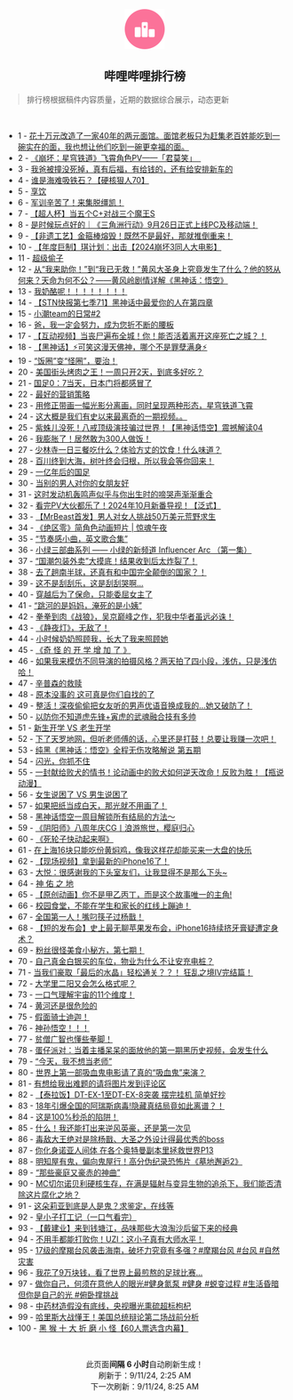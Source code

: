 <div align="center">
    <img src="./assets/icon_rank.png" alt="logo" />
    <h2>哔哩哔哩排行榜</h>
</div>

> 排行榜根据稿件内容质量，近期的数据综合展示，动态更新

<br />

<ul><li><span>1 - <a href=https://www.bilibili.com/BV1sBpae2EMi>花十万元改造了一家40年的两元面馆。面馆老板只为赶集老百姓能吃到一碗实在的面，我也想让他们吃到一碗更幸福的面。</a></span></li><li><span>2 - <a href=https://www.bilibili.com/BV1s2pBevEoN>《崩坏：星穹铁道》飞霄角色PV——「君莫笑」&nbsp;&nbsp;‌</a></span></li><li><span>3 - <a href=https://www.bilibili.com/BV1qZHDeQEEX>我爸被撞没死掉，真有后福，有给钱的，还有给安排新车的</a></span></li><li><span>4 - <a href=https://www.bilibili.com/BV1kepjePEPz>谁是海难吸铁石？【硬核狠人70】</a></span></li><li><span>5 - <a href=https://www.bilibili.com/BV1YSpqeyEoe>享饮</a></span></li><li><span>6 - <a href=https://www.bilibili.com/BV1hQpvevEL2>军训辛苦了！来集脱缰凯！</a></span></li><li><span>7 - <a href=https://www.bilibili.com/BV1ZJpieLEwQ>【超人杯】当五个C+对战三个魔王S</a></span></li><li><span>8 - <a href=https://www.bilibili.com/BV1Shppe8EaZ>是时候玩点好的｜《三角洲行动》9月26日正式上线PC及移动端！</a></span></li><li><span>9 - <a href=https://www.bilibili.com/BV1Gfp8esER1>【非遗工艺】金箍棒熔毁！既然不是最好，那就推倒重来！</a></span></li><li><span>10 - <a href=https://www.bilibili.com/BV1UxpEe7Ej3>【年度巨制】琪计划：出击【2024崩坏3同人大电影】</a></span></li><li><span>11 - <a href=https://www.bilibili.com/BV1VQH9eWEBE>超级偷子</a></span></li><li><span>12 - <a href=https://www.bilibili.com/BV1fGpeeGEXE>从“我来助你！”到“我已无救！”黄风大圣身上究竟发生了什么？他的怒从何来？天命为何不公？——黄风岭剧情详解《黑神话：悟空》</a></span></li><li><span>13 - <a href=https://www.bilibili.com/BV1Z2421Z7ha>我奶酪呢！！！！！！！！</a></span></li><li><span>14 - <a href=https://www.bilibili.com/BV1Rrpve3EmM>【STN快报第七季71】黑神话中最爱你的人在第四章</a></span></li><li><span>15 - <a href=https://www.bilibili.com/BV1DpHZefEg3>小潮team的日常#2</a></span></li><li><span>16 - <a href=https://www.bilibili.com/BV1wop7eMEtd>爸，我一定会努力，成为您折不断的腰板</a></span></li><li><span>17 - <a href=https://www.bilibili.com/BV1g5pqeBEXP>【互动视频】当丧尸遍布全城！你！能否活着离开这座死亡之城？！</a></span></li><li><span>18 - <a href=https://www.bilibili.com/BV1yup4ewEKz>【黑神话】⚡️可笑这漫天佛神，哪个不是罪孽满身⚡️</a></span></li><li><span>19 - <a href=https://www.bilibili.com/BV11up7egEDP>“饭圈”变“怪圈”，要治！</a></span></li><li><span>20 - <a href=https://www.bilibili.com/BV1LyHQenEut>美国街头烤肉之王！一周只开2天，到底多好吃？</a></span></li><li><span>21 - <a href=https://www.bilibili.com/BV1emp5e2Exx>国足0：7当天，日本门将都感冒了</a></span></li><li><span>22 - <a href=https://www.bilibili.com/BV1pspGeRETU>最好的营销策略</a></span></li><li><span>23 - <a href=https://www.bilibili.com/BV1htpeewE7U>用修正带画一幅光影分离画，同时呈现两种形态，星穹铁道飞霄</a></span></li><li><span>24 - <a href=https://www.bilibili.com/BV1ESHZeGE13>这大概是我们有史以来最离奇的一期视频。。</a></span></li><li><span>25 - <a href=https://www.bilibili.com/BV15oHZeiEJS>紫蛛儿没死！八戒顶级演技骗过世界！【黑神话悟空】震撼解读04</a></span></li><li><span>26 - <a href=https://www.bilibili.com/BV1gBp7enES8>我膨胀了！居然敢为300人做饭！</a></span></li><li><span>27 - <a href=https://www.bilibili.com/BV196HfeKEeB>少林寺一日三餐吃什么？体验方丈的饮食！什么味道？</a></span></li><li><span>28 - <a href=https://www.bilibili.com/BV1Wgp4ehETC>百川终到大海，树叶终会归根，所以我会等你回来！</a></span></li><li><span>29 - <a href=https://www.bilibili.com/BV1kPpeemEhR>一亿年后的国足</a></span></li><li><span>30 - <a href=https://www.bilibili.com/BV1BSHZe3EXS>当别的男人对你的女朋友好</a></span></li><li><span>31 - <a href=https://www.bilibili.com/BV19KpveKENg>这时发动机轰鸣声似乎与你出生时的啼哭声渐渐重合</a></span></li><li><span>32 - <a href=https://www.bilibili.com/BV1yUp4eeEQ2>看完PV大伙都乐了！2024年10月新番导视！【泛式】</a></span></li><li><span>33 - <a href=https://www.bilibili.com/BV1TMpheEErC>【MrBeast首发】男人对女人挑战50万美元荒野求生</a></span></li><li><span>34 - <a href=https://www.bilibili.com/BV1FqpqeXEvk>《绝区零》简角色动画短片&nbsp;|&nbsp;惊魂午夜</a></span></li><li><span>35 - <a href=https://www.bilibili.com/BV1MXHSeTEST>“节奏感小曲，英文歌合集”</a></span></li><li><span>36 - <a href=https://www.bilibili.com/BV1D6pbemE8R>小绿三部曲系列&nbsp;——&nbsp;小绿的新频道&nbsp;Influencer&nbsp;Arc&nbsp;（第一集）</a></span></li><li><span>37 - <a href=https://www.bilibili.com/BV1QyHfeYEci>“国潮包装外卖”大摸底！结果收到后太炸裂了！</a></span></li><li><span>38 - <a href=https://www.bilibili.com/BV1dup8eZExq>去了趟南半球，还真有和中国完全颠倒的国家？！</a></span></li><li><span>39 - <a href=https://www.bilibili.com/BV17WpBeHEih>这不是刮刮乐，这是刮刮哭啊…</a></span></li><li><span>40 - <a href=https://www.bilibili.com/BV1K1p4eqEUR>穿越后为了保命，只能委屈女主了</a></span></li><li><span>41 - <a href=https://www.bilibili.com/BV18cpbeLEuQ>“跳河的是妈妈，淹死的是小姨”</a></span></li><li><span>42 - <a href=https://www.bilibili.com/BV1JvHQetEU2>拳拳到肉《战狼》，吴京巅峰之作，犯我中华者虽远必诛！</a></span></li><li><span>43 - <a href=https://www.bilibili.com/BV14cp4eqE2Q>《静夜灯》，无敌了！</a></span></li><li><span>44 - <a href=https://www.bilibili.com/BV11zpee9E9X>小时候奶奶照顾我，长大了我来照顾她</a></span></li><li><span>45 - <a href=https://www.bilibili.com/BV1MgHfeoENx>《奇&nbsp;怪&nbsp;的&nbsp;开&nbsp;学&nbsp;增&nbsp;加&nbsp;了&nbsp;》</a></span></li><li><span>46 - <a href=https://www.bilibili.com/BV1QyHfeYEfq>如果我来模仿不同导演的拍摄风格？两天拍了四小段，浅仿，只是浅仿哈！</a></span></li><li><span>47 - <a href=https://www.bilibili.com/BV1ojpeezEvA>辛普森的救赎</a></span></li><li><span>48 - <a href=https://www.bilibili.com/BV1ifppe3E4c>原本没事的&nbsp;这可真是你们自找的了</a></span></li><li><span>49 - <a href=https://www.bilibili.com/BV1AgHXeYEeY>整活！深夜偷偷把女友听的男声优语音换成我的…她又破防了！</a></span></li><li><span>50 - <a href=https://www.bilibili.com/BV1nBptecEaW>以防你不知道虎先锋+寅虎的武魂融合技有多帅</a></span></li><li><span>51 - <a href=https://www.bilibili.com/BV1zvHQe4EKi>新生开学&nbsp;VS&nbsp;老生开学</a></span></li><li><span>52 - <a href=https://www.bilibili.com/BV1vXpEefE7a>下了天罗地网，但听老师傅的话，心里还是打鼓！总要让我赚一次吧！</a></span></li><li><span>53 - <a href=https://www.bilibili.com/BV11XHoeJEDB>纯黑《黑神话：悟空》全程无伤攻略解说&nbsp;第五期</a></span></li><li><span>54 - <a href=https://www.bilibili.com/BV1qHpBeQE4Q>闪光，你抓不住</a></span></li><li><span>55 - <a href=https://www.bilibili.com/BV1Empae6EoP>一封献给败犬的情书！论动画中的败犬如何逆天改命！反败为胜！【瓶说动漫】</a></span></li><li><span>56 - <a href=https://www.bilibili.com/BV1BfHXefEzF>女生说困了&nbsp;VS&nbsp;男生说困了</a></span></li><li><span>57 - <a href=https://www.bilibili.com/BV1b7pqeiEDV>如果把纸当成白天，那光就不用画了！</a></span></li><li><span>58 - <a href=https://www.bilibili.com/BV1jNpzepELj>黑神话悟空一周目解锁所有结局的方法～</a></span></li><li><span>59 - <a href=https://www.bilibili.com/BV1pGp4eFE36>《阴阳师》八周年庆CG丨浪游旅世，樱庭归心</a></span></li><li><span>60 - <a href=https://www.bilibili.com/BV18YpieiEDz>《死轮子快动起来啊》</a></span></li><li><span>61 - <a href=https://www.bilibili.com/BV14Wpte6EdP>在上海16块只能吃份黄焖鸡，像我这样花却能买来一大盘的快乐</a></span></li><li><span>62 - <a href=https://www.bilibili.com/BV1PPpseoEAp>【现场视频】拿到最新的iPhone16了！</a></span></li><li><span>63 - <a href=https://www.bilibili.com/BV16gpweWEf9>大悦：很感谢我的下头室友们，让我显得不是那么下头~</a></span></li><li><span>64 - <a href=https://www.bilibili.com/BV1DGHQeGEcK>神&nbsp;佑&nbsp;之&nbsp;地</a></span></li><li><span>65 - <a href=https://www.bilibili.com/BV1LJHDeUEEv>【原创动画】你不是甲乙丙丁，而是这个故事唯一的主角!</a></span></li><li><span>66 - <a href=https://www.bilibili.com/BV1W7pJekE3G>校园食堂，不能在学生和家长的红线上蹦迪！</a></span></li><li><span>67 - <a href=https://www.bilibili.com/BV1qXpneqEBK>全国第一人！嘴叼筷子过杨戬！</a></span></li><li><span>68 - <a href=https://www.bilibili.com/BV1GmpWeBEje>【短的发布会】史上最无聊苹果发布会，iPhone16持续挤牙膏疑遭定身术？</a></span></li><li><span>69 - <a href=https://www.bilibili.com/BV1xnpvedEiH>粉丝很怪美食小秘方，第七期！</a></span></li><li><span>70 - <a href=https://www.bilibili.com/BV1kRp4e8EMZ>自己真金白银买的车位，物业为什么不让安充电桩？</a></span></li><li><span>71 - <a href=https://www.bilibili.com/BV1RvphefEeP>当我们豪取「最后的水晶」轻松通关？？！&nbsp;狂乱之境IV完结篇！</a></span></li><li><span>72 - <a href=https://www.bilibili.com/BV1CyHDehE94>大学里二阳又会怎么格式呢？</a></span></li><li><span>73 - <a href=https://www.bilibili.com/BV1tjHQezECn>一口气理解宇宙的11个维度！</a></span></li><li><span>74 - <a href=https://www.bilibili.com/BV1jvpYeBEif>黄河还是很危险的</a></span></li><li><span>75 - <a href=https://www.bilibili.com/BV1QUpveiEgf>假面骑士迪迦！</a></span></li><li><span>76 - <a href=https://www.bilibili.com/BV1qZHDeQEez>神孙悟空！！！</a></span></li><li><span>77 - <a href=https://www.bilibili.com/BV1hqpBerEVv>贫僧广智也懂些拳脚！</a></span></li><li><span>78 - <a href=https://www.bilibili.com/BV16kHdeMEWm>蛋仔派对：当着主播呆呆的面放他的第一期黑历史视频，会发生什么</a></span></li><li><span>79 - <a href=https://www.bilibili.com/BV1EtHme1ESg>“今天，我不想当老师”</a></span></li><li><span>80 - <a href=https://www.bilibili.com/BV1kUHDeZEA2>世界上第一部吸血鬼电影请了真的“吸血鬼”来演？</a></span></li><li><span>81 - <a href=https://www.bilibili.com/BV1YJpaefEs1>有想给我出难题的请将图片发到评论区</a></span></li><li><span>82 - <a href=https://www.bilibili.com/BV1WapjeiEMt>【泰拉饭】DT-EX-1至DT-EX-8突袭&nbsp;摆完挂机&nbsp;简单好抄</a></span></li><li><span>83 - <a href=https://www.bilibili.com/BV1kvpteAEmn>18年引爆全国的阿瑞斯病毒!隐藏真结局竟如此离谱？！</a></span></li><li><span>84 - <a href=https://www.bilibili.com/BV1rRHXeaEcN>这是100%秒杀的陷阱！</a></span></li><li><span>85 - <a href=https://www.bilibili.com/BV1okpqeEEhj>什么！我还能打出来逆风英豪，还是第一次见</a></span></li><li><span>86 - <a href=https://www.bilibili.com/BV16Zp4etETN>毒敌大王绝对是除杨戬、大圣之外设计得最优秀的boss</a></span></li><li><span>87 - <a href=https://www.bilibili.com/BV18apeebEeH>你化身诺亚人间体&nbsp;在各个奥特曼副本里拯救世界P13</a></span></li><li><span>88 - <a href=https://www.bilibili.com/BV15bp4eEEzq>明知屋有鬼，偏向鬼屋行！高分伪纪录恐怖片《墓地邂逅2》</a></span></li><li><span>89 - <a href=https://www.bilibili.com/BV1ybH9euEz7>“那些豪庭又豪赤的神曲”</a></span></li><li><span>90 - <a href=https://www.bilibili.com/BV1EvHQe4E6n>MC切尔诺贝利硬核生存，在满是辐射与变异生物的追杀下，我们能否清除这片腐化之地？</a></span></li><li><span>91 - <a href=https://www.bilibili.com/BV1sDpKekE9m>这朵莉亚到底是人是鬼？求鉴定，在线等</a></span></li><li><span>92 - <a href=https://www.bilibili.com/BV1W8ptevEQG>皇小子打工记（一口气看完）</a></span></li><li><span>93 - <a href=https://www.bilibili.com/BV1G9pjeHEiH>【戴建业】来到钱塘江，品味那些大浪淘沙后留下来的经典</a></span></li><li><span>94 - <a href=https://www.bilibili.com/BV1CXpbezEm5>不用手都能打败你！UZI：这小子真有大师水平！</a></span></li><li><span>95 - <a href=https://www.bilibili.com/BV1RBHfeqE5i>17级的摩羯台风袭击海南，破坏力究竟有多强？#摩羯台风&nbsp;#台风&nbsp;#自然灾害</a></span></li><li><span>96 - <a href=https://www.bilibili.com/BV1dyHQenEga>我花了9万块钱，看了世界上最煎熬的足球比赛…</a></span></li><li><span>97 - <a href=https://www.bilibili.com/BV18bpeehEzF>做你自己，何须在意他人的眼光#健身氮泵&nbsp;#健身&nbsp;#蜕变过程&nbsp;#生活昏暗但你是自己的光&nbsp;#俯卧撑挑战</a></span></li><li><span>98 - <a href=https://www.bilibili.com/BV1h6Hoe4EVd>中药材造假没有底线，央视曝光熏硫超标枸杞</a></span></li><li><span>99 - <a href=https://www.bilibili.com/BV1Kxpje6EMW>哈里斯大战懂王！美国总统辩论第二场战前分析</a></span></li><li><span>100 - <a href=https://www.bilibili.com/BV1ycpeeSEuH>黑&nbsp;猴&nbsp;十&nbsp;大&nbsp;折&nbsp;磨&nbsp;小&nbsp;怪【60人票选含内幕】</a></span></li></ul>

<br />

<p align=center>此页面<b>间隔 6 小时</b>自动刷新生成！<br>刷新于：9/11/24, 2:25 AM<br>下一次刷新：9/11/24, 8:25 AM</p>